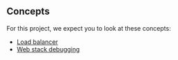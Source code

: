 ## Concepts
For this project, we expect you to look at these concepts:

 - [Load balancer](https://intranet.alxswe.com/concepts/46)
 - [Web stack debugging](https://intranet.alxswe.com/concepts/68)

